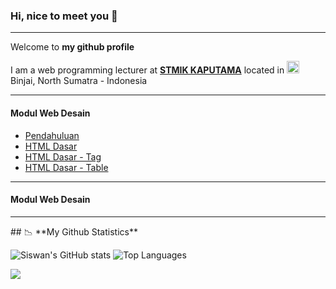 ### Hi, nice to meet you 👋
<hr />
<p>Welcome to <b>my github profile</b></p>
<p>I am a web programming lecturer at <b><a href="http://kaputama.ac.id/">STMIK KAPUTAMA</a></b> located in <img src="https://cdn-icons-png.flaticon.com/512/323/323372.png" width="20" style="margin: 0; padding: 0;"/> Binjai, North Sumatra - Indonesia</p>
<hr />
<h4>Modul Web Desain</h4>
<ul>
  <li><a href="https://drive.google.com/file/d/1j5MFExi9-1x_CN3cNADBfmRab9DKR-IR/view?usp=sharing">Pendahuluan</a></li>
  <li><a href="https://drive.google.com/file/d/1Jrl8EDzZidBq-Y4zPbFg7Y7DK75893b-/view?usp=sharing">HTML Dasar</a></li>
  <li><a href="https://drive.google.com/file/d/18MbgPPgWrEe95JEmGBvAtTQFfKTxzIze/view?usp=sharing">HTML Dasar - Tag</a></li>
  <li><a href="https://drive.google.com/file/d/1LnMSOeGqA4K4IgAHFGokAGRxA9uIgBzq/view?usp=sharing">HTML Dasar - Table</a></li>
</ul>
<hr />
<h4>Modul Web Desain</h4>
<hr />
## 📉 **My Github Statistics**

![Siswan's GitHub stats](https://github-readme-stats.vercel.app/api?username=siswansyahputra&hide=contribs,prs)
![Top Languages](https://github-readme-stats.vercel.app/api/top-langs/?username=siswansyahputra&layout=compact)

![](https://komarev.com/ghpvc/?username=siswansyahputra)
